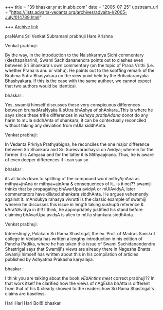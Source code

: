 +++
title = "39 bhaskar.yr at in.abb.com"
date = "2005-07-25"
upstream_url = "https://lists.advaita-vedanta.org/archives/advaita-l/2005-July/014789.html"

+++
[Archive link](https://lists.advaita-vedanta.org/archives/advaita-l/2005-July/014789.html)


praNAms Sri Venkat Subramani prabhuji
Hare Krishna

Venkat prabhuji:

By the way, in the introduction to the Naishkarmya Sidhi commentary
(kleshapaharini), Swami Sachidananendra points out to clashes even between
Sri Shankara's own commentary (on the topic of Prana Vrithi (i.e. whether
Prana is anu or vibhu).  He points out to the scoffing remark of the Brahma
Sutra Bhasyakara on the view point held by the Brihadaranyaka Bhashyakara.
If this is the case with the same authoer, we cannot expect that two
authors would be identical.

bhaskar :

Yes, swamiji himself discusses these very conspicuous differences between
bruhadAraNyaka & sUtra bhAshya of shAnkara..This is where he says since
these trifle differences in *vishaya pratipAdana* donot do any harm to mUla
siddhAnta of shankara, it can be contextually reconciled without taking any
deviation from mUla siddhAnta.

Venkat prabhuji:

In Vedanta Prkriya Prathyabigna, he reconciles the one major difference
between Sri Shankara and Sri Suresvarachayra on Avidya; wherein for the
former it is Adhyasa and for the latter it is Mithyaajnana.   Thus, he is
aware of even deeper differences if i can say so.

bhaskar :

its all boils down to splitting of the compound word mithyAjnAna as
mithya+jnAna or mithya+ajnAna & consequences of it.. is it not??  swamiji
thinks that by propagating bhAvarUpa avidyA or mUlAvidyA, later
commentators have diluted shankara siddhAnta.  He argues vehemently against
it.  mAndukya rahasya vivrutti is the classic example of swamiji wherein he
discusses this issue in length taking sushupti reference & kAraNAvidya in
it!!! I think, he appropriately justified his stand before claiming
bhAvarUpa avidyA is alien to mUla shankara siddhAnta.

Venkat prabhuji:

Interestingly, Polakam Sri Rama Shastrigal, the ex. Prof. of Madras
Sanskrit college in Vedanta has written a lengthy introduction in his
edition of Pancha Padika, where he has taken this issue of Swami
Sachidanandendra.  Shastrigal says that Swamiji's views are already there
in Nagesha Bhatta.  Swamiji himself has written about this in his
compilation of articles published by Adhyatma Prakasha karyalaya.

bhaskar :

I think you are talking about the book *vEdAntins meet* correct prabhuji??
In that work itself he clarified how the views of nAgEsha bhAtta is
different from that of his & clearly showed to the readers how Sri Rama
Shastrigal's claims are baseless.

Hari Hari Hari Bol!!!
bhaskar



